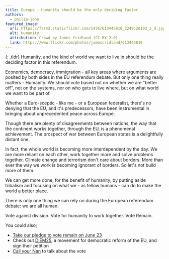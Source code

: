 ```yaml
---
title: Europe - Humanity should be the only deciding factor
authors:
  - philip-john
featured_image:
  url: https://farm2.staticflickr.com/1436/613445810_2249c2d193_z_d.jpg
  alt: Humanity
  attribution: Crowd by James Cridland (CC-BY 2.0)
  link: https://www.flickr.com/photos/jamescridland/613445810
---
```


{: .tldr}
Humanity, and the kind of world we want to live in should be the deciding factor in this referendum.

Economics, democracy, immigration - all key areas where arguments are posited by both sides in the EU referendum debate. But only one thing really matters - Humanity. We should vote based not on whether we are "better off", not on the systems, nor on who gets to live where, but on what world we want to be part of.

Whether a Euro-sceptic - like me - or a European federalist, there's no denying that the EU, and it's predecessors, have been instrumental in bringing about unprecedented peace across Europe.

Though there are plenty of disagreements between nations, the way that the continent works together, through the EU, is a phenomenal achievement. The prospect of war between European states is a delightfully distant one.

In fact, the whole world is becoming more interdependent by the day. We are more reliant on each other, work together more and solve problems together. Climate change and terrorism don't care about borders. More than ever the way we work is becoming ignorant of borders. So let's not build more of them.

We can get more done, for the benefit of humanity, by putting aside tribalism and focusing on what we - as fellow humans - can do to make the world a better place.

There is only one thing we can rely on during the European referendum debate: we are all human.

Vote against division. Vote for humanity to work together. Vote Remain.

You could also;

* [Take our pledge to vote remain on June 23](https://voteremain.somethingnew.org.uk/)
* Check out [DiEM25](http://diem25.org), a movement for democratic reform of the EU, and sign their petition
* [Call your Nan](http://www.callyournan.com/) to talk about the vote
